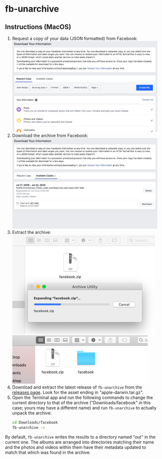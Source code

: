 # fb-unarchive #

## Instructions (MacOS) ##

  1. Request a copy of your data (JSON formatted) from Facebook:  
  ![Screenshot of the request for data](docs/assets/request-copy.png)  
  2. Download the archive from Facebook:  
  ![Screenshot of the available archives](docs/assets/available-copies.png)  
  3. Extract the archive:  
  ![Screenshot of the archive being extracted](docs/assets/extracting.png)  
  ![Screenshot of the archive extracted](docs/assets/extracted.png)  
  4. Download and extract the latest release of `fb-unarchive` from the [releases page](https://github.com/crawford/fb-unarchive/releases). Look for the asset ending in "apple-darwin.tar.gz".
  5. Open the Terminal app and run the following commands to change the current directory to that of the archive ("Downloads/facebook" in this case; yours may have a different name) and run `fb-unarchive` to actually unpack the archive:
     ```sh
     cd Downloads/facebook
     fb-unarchive -v
     ```
By default, `fb-unarchive` writes the results to a directory named "out" in the current one. The albums are arranged into directories matching their name and the photos and videos within them have their metadata updated to match that which was found in the archive.

